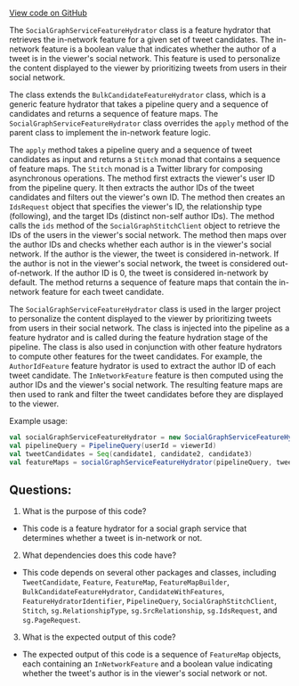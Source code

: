 [View code on GitHub](https://github.com/misbahsy/the-algorithm/home-mixer/server/src/main/scala/com/twitter/home_mixer/functional_component/feature_hydrator/SocialGraphServiceFeatureHydrator.scala)

The `SocialGraphServiceFeatureHydrator` class is a feature hydrator that retrieves the in-network feature for a given set of tweet candidates. The in-network feature is a boolean value that indicates whether the author of a tweet is in the viewer's social network. This feature is used to personalize the content displayed to the viewer by prioritizing tweets from users in their social network.

The class extends the `BulkCandidateFeatureHydrator` class, which is a generic feature hydrator that takes a pipeline query and a sequence of candidates and returns a sequence of feature maps. The `SocialGraphServiceFeatureHydrator` class overrides the `apply` method of the parent class to implement the in-network feature logic.

The `apply` method takes a pipeline query and a sequence of tweet candidates as input and returns a `Stitch` monad that contains a sequence of feature maps. The `Stitch` monad is a Twitter library for composing asynchronous operations. The method first extracts the viewer's user ID from the pipeline query. It then extracts the author IDs of the tweet candidates and filters out the viewer's own ID. The method then creates an `IdsRequest` object that specifies the viewer's ID, the relationship type (following), and the target IDs (distinct non-self author IDs). The method calls the `ids` method of the `SocialGraphStitchClient` object to retrieve the IDs of the users in the viewer's social network. The method then maps over the author IDs and checks whether each author is in the viewer's social network. If the author is the viewer, the tweet is considered in-network. If the author is not in the viewer's social network, the tweet is considered out-of-network. If the author ID is 0, the tweet is considered in-network by default. The method returns a sequence of feature maps that contain the in-network feature for each tweet candidate.

The `SocialGraphServiceFeatureHydrator` class is used in the larger project to personalize the content displayed to the viewer by prioritizing tweets from users in their social network. The class is injected into the pipeline as a feature hydrator and is called during the feature hydration stage of the pipeline. The class is also used in conjunction with other feature hydrators to compute other features for the tweet candidates. For example, the `AuthorIdFeature` feature hydrator is used to extract the author ID of each tweet candidate. The `InNetworkFeature` feature is then computed using the author IDs and the viewer's social network. The resulting feature maps are then used to rank and filter the tweet candidates before they are displayed to the viewer. 

Example usage:

```scala
val socialGraphServiceFeatureHydrator = new SocialGraphServiceFeatureHydrator(socialGraphStitchClient)
val pipelineQuery = PipelineQuery(userId = viewerId)
val tweetCandidates = Seq(candidate1, candidate2, candidate3)
val featureMaps = socialGraphServiceFeatureHydrator(pipelineQuery, tweetCandidates).get()
```
## Questions: 
 1. What is the purpose of this code?
- This code is a feature hydrator for a social graph service that determines whether a tweet is in-network or not.

2. What dependencies does this code have?
- This code depends on several other packages and classes, including `TweetCandidate`, `Feature`, `FeatureMap`, `FeatureMapBuilder`, `BulkCandidateFeatureHydrator`, `CandidateWithFeatures`, `FeatureHydratorIdentifier`, `PipelineQuery`, `SocialGraphStitchClient`, `Stitch`, `sg.RelationshipType`, `sg.SrcRelationship`, `sg.IdsRequest`, and `sg.PageRequest`.

3. What is the expected output of this code?
- The expected output of this code is a sequence of `FeatureMap` objects, each containing an `InNetworkFeature` and a boolean value indicating whether the tweet's author is in the viewer's social network or not.